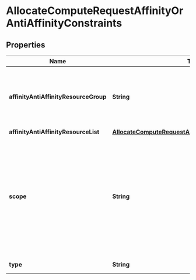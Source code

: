 
# AllocateComputeRequestAffinityOrAntiAffinityConstraints

## Properties
Name | Type | Description | Notes
------------ | ------------- | ------------- | -------------
**affinityAntiAffinityResourceGroup** | **String** | Identifier of the producer-managed group of virtualised resources with which the actual resource is requested to be affine or anti-affine. Either affinityAntiAffinityResourceList or affinityAntiAffinityResourceGroup but not both shall be present. | 
**affinityAntiAffinityResourceList** | [**AllocateComputeRequestAffinityAntiAffinityResourceList**](AllocateComputeRequestAffinityAntiAffinityResourceList.md) |  | 
**scope** | **String** | Qualifies the scope of the constraint. In case of compute resource: e.g. \&quot;NFVI-PoP\&quot; or \&quot;NFVI Node\&quot;. In case of ports: e.g. \&quot;virtual switch or router\&quot; or \&quot;physical NIC\&quot;, or \&quot;physical network\&quot; or \&quot;NFVI Node\&quot;. In case of networks: e.g. \&quot;physical NIC\&quot;, \&quot;physical network\&quot; or \&quot;NFVI Node\&quot;. In case of subnets: it should be ignored. Defaults to \&quot;NFVI Node\&quot; if absent. | 
**type** | **String** | Indicates whether this is an affinity or anti-affinity constraint. | 



